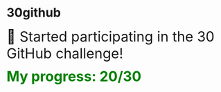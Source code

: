 # 30github

<span style="font-size: 2rem;"> 🚀 Started participating in the 30 GitHub challenge! </span>

<span style="font-size: 2rem; font-weight: bold; color: green;"> My progress: 20/30 </span>